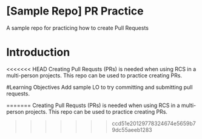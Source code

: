 # [Sample Repo] PR Practice
A sample repo for practicing how to create Pull Requests

# Introduction
<<<<<<< HEAD
Creating Pull Requsts (PRs) is needed when using RCS in a multi-person projects. This repo can be used to practice creating PRs.

#Learning Objectives
Add sample LO to try committing and submitting pull requests.

=======
Creating Pull Requsts (PRs) is needed when using RCS in a multi-person projects. This repo can be used to practice creating PRs.
>>>>>>> ccd51e20129778324674e5659b79dc55aeeb1283
